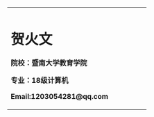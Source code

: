 <table border="0">
<tr>
<td width="75%">
       <h1>贺火文</h1>
       <p><b>院校：暨南大学教育学院</b></p>
      <p><b>专业：18级计算机</b></p>
     <p><b>Email:1203054281@qq.com</b></p>
  </td>
 </tr>
</table>
